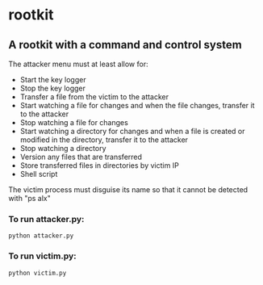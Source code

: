 # rootkit

## A rootkit with a command and control system

The attacker menu must at least allow for:
- Start the key logger
- Stop the key logger
- Transfer a file from the victim to the attacker
- Start watching a file for changes and when the file changes, transfer it to the attacker
- Stop watching a file for changes
- Start watching a directory for changes and when a file is created or modified in the directory, transfer it to the attacker
- Stop watching a directory
- Version any files that are transferred
- Store transferred files in directories by victim IP
- Shell script

The victim process must disguise its name so that it cannot be detected with "ps alx"

### To run attacker.py:

```python attacker.py```

### To run victim.py:

```python victim.py```

